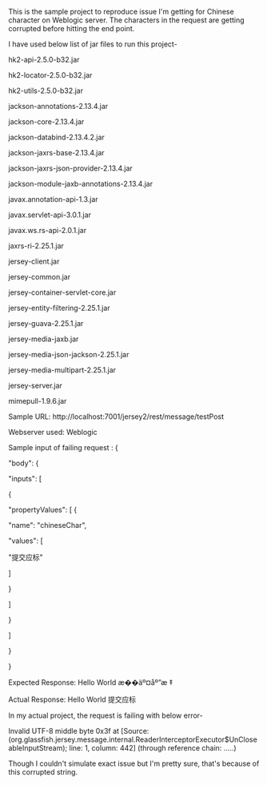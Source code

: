 This is the sample project to reproduce issue I'm getting for Chinese character on Weblogic server. The characters in the request are getting corrupted before hitting the end point.

I have used below list of jar files to run this project-

hk2-api-2.5.0-b32.jar

hk2-locator-2.5.0-b32.jar

hk2-utils-2.5.0-b32.jar

jackson-annotations-2.13.4.jar

jackson-core-2.13.4.jar

jackson-databind-2.13.4.2.jar

jackson-jaxrs-base-2.13.4.jar

jackson-jaxrs-json-provider-2.13.4.jar

jackson-module-jaxb-annotations-2.13.4.jar

javax.annotation-api-1.3.jar

javax.servlet-api-3.0.1.jar

javax.ws.rs-api-2.0.1.jar

jaxrs-ri-2.25.1.jar

jersey-client.jar

jersey-common.jar

jersey-container-servlet-core.jar

jersey-entity-filtering-2.25.1.jar

jersey-guava-2.25.1.jar

jersey-media-jaxb.jar

jersey-media-json-jackson-2.25.1.jar

jersey-media-multipart-2.25.1.jar

jersey-server.jar

mimepull-1.9.6.jar

Sample URL: http://localhost:7001/jersey2/rest/message/testPost

Webserver used: Weblogic

Sample input of failing request :
{

"body": {

"inputs": [

{

"propertyValues": [
{

"name": "chineseChar",

"values": [

"提交应标"

]

}

]

}

]

}

}

Expected Response: Hello World æ��äº¤åº”æ ‡

Actual Response: Hello World 提交应标

In my actual project, the request is failing with below error-

Invalid UTF-8 middle byte 0x3f at [Source: (org.glassfish.jersey.message.internal.ReaderInterceptorExecutor$UnCloseableInputStream); line: 1, column: 442] (through reference chain: .....)

Though I couldn't simulate exact issue but I'm pretty sure, that's because of this corrupted string.
